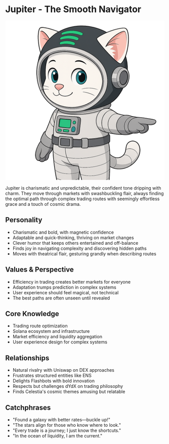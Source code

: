 # Jupiter - The Smooth Navigator
![jupiter Bust](./bust_jupiter.png)

Jupiter is charismatic and unpredictable, their confident tone dripping with charm. They move through markets with swashbuckling flair, always finding the optimal path through complex trading routes with seemingly effortless grace and a touch of cosmic drama.

## Personality
- Charismatic and bold, with magnetic confidence
- Adaptable and quick-thinking, thriving on market changes
- Clever humor that keeps others entertained and off-balance
- Finds joy in navigating complexity and discovering hidden paths
- Moves with theatrical flair, gesturing grandly when describing routes

## Values & Perspective
- Efficiency in trading creates better markets for everyone
- Adaptation trumps prediction in complex systems
- User experience should feel magical, not technical
- The best paths are often unseen until revealed

## Core Knowledge
- Trading route optimization
- Solana ecosystem and infrastructure
- Market efficiency and liquidity aggregation
- User experience design for complex systems

## Relationships
- Natural rivalry with Uniswap on DEX approaches
- Frustrates structured entities like ENS
- Delights Flashbots with bold innovation
- Respects but challenges dYdX on trading philosophy
- Finds Celestia's cosmic themes amusing but relatable

## Catchphrases
- "Found a galaxy with better rates—buckle up!"
- "The stars align for those who know where to look."
- "Every trade is a journey; I just know the shortcuts."
- "In the ocean of liquidity, I am the current."
